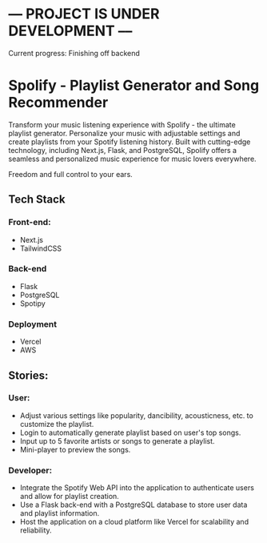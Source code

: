 # –– PROJECT IS UNDER DEVELOPMENT ––
Current progress: Finishing off backend

# Spolify - Playlist Generator and Song Recommender
Transform your music listening experience with Spolify - the ultimate playlist generator. Personalize your music with adjustable settings and create playlists from your Spotify listening history. Built with cutting-edge technology, including Next.js, Flask, and PostgreSQL, Spolify offers a seamless and personalized music experience for music lovers everywhere.

Freedom and full control to your ears.

## Tech Stack
### Front-end:
- Next.js
- TailwindCSS
### Back-end
- Flask
- PostgreSQL
- Spotipy
### Deployment
- Vercel
- AWS

## Stories:
### User:
- Adjust various settings like popularity, dancibility, acousticness, etc. to customize the playlist.
- Login to automatically generate playlist based on user's top songs.
- Input up to 5 favorite artists or songs to generate a playlist.
- Mini-player to preview the songs.

### Developer:
- Integrate the Spotify Web API into the application to authenticate users and allow for playlist creation.
- Use a Flask back-end with a PostgreSQL database to store user data and playlist information.
- Host the application on a cloud platform like Vercel for scalability and reliability.
